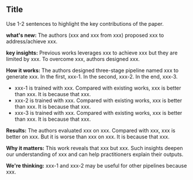 ## Title
Use 1-2 sentences to highlight the key contributions of the paper.

**what's new:** The authors (xxx and xxx from xxx) proposed xxx to address/achieve xxx.

**key insights:** Previous works leverages xxx to achieve xxx but they are limited by xxx. To overcome xxx, authors designed xxx.

**How it works:** The authors designed three-stage pipeline named xxx to generate xxx. In the first, xxx-1. In the second, xxx-2. In the end, xxx-3.    
- xxx-1 is trained with xxx. Compared with existing works, xxx is better than xxx. It is because that xxx.
- xxx-2 is trained with xxx. Compared with existing works, xxx is better than xxx. It is because that xxx.
- xxx-3 is trained with xxx. Compared with existing works, xxx is better than xxx. It is because that xxx.

**Results:** The authors evaluated xxx on xxx. Compared with xxx, xxx is better on xxx. But it is worse than xxx on xxx. It is because that xxx.

**Why it matters:** This work reveals that xxx but xxx. Such insights deepen our understanding of xxx and can help practitioners explain their outputs.

**We're thinking:** xxx-1 and xxx-2 may be useful for other pipelines because xxx.

